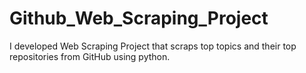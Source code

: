 # Github_Web_Scraping_Project
I developed Web Scraping Project that scraps top topics and their top repositories from GitHub using python.
